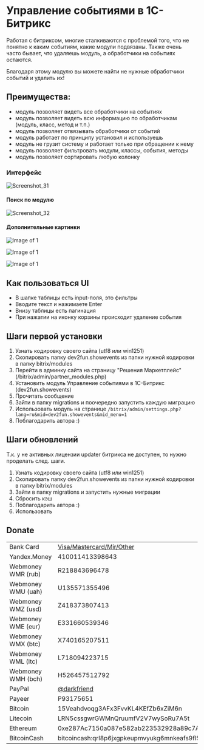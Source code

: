 # Управление событиями в 1С-Битрикс
Работая с битриксом, многие сталкиваются с проблемой того, что не понятно к каким событиям, какие модули подвязаны.
Также очень часто бывает, что удаляешь модуль, а обработчики на событиях остаются.

Благодаря этому модулю вы можете найти не нужные обработчики событий и удалить их!

## Преимущества:
* модуль позволяет видеть все обработчики на событиях
* модуль позволяет видеть всю информацию по обработчикам (модуль, класс, метод и т.п.)
* модуль позволяет отвязывать обработчики от событий
* модуль работает по принципу установил и используешь
* модуль не грузит систему и работает только при обращении к нему
* модуль позволяет фильтровать модули, классы, события, методы
* модуль позволяет сортировать любую колонку

### Интерфейс
![Screenshot_31](https://user-images.githubusercontent.com/7825114/215313415-42d75368-77b3-47e2-a290-3b75767e2b54.jpg)

#### Поиск по модулю
![Screenshot_32](https://user-images.githubusercontent.com/7825114/215313460-11f73275-9327-4e8a-8ffb-a744d2117171.jpg)

#### Дополнительные картинки

![Image of 1](https://raw.githubusercontent.com/darkfriend/dev2fun.showevents/master/images/fbda0c8c13.png?raw=true)

![Image of 1](https://raw.githubusercontent.com/darkfriend/dev2fun.showevents/master/images/348a5e1b3e.png?raw=true)

![Image of 1](https://raw.githubusercontent.com/darkfriend/dev2fun.showevents/master/images/7e76a7efe7.png)

## Как пользоваться UI
* В шапке таблицы есть input-поля, это фильтры
* Вводите текст и нажимаете Enter
* Внизу таблицы есть пагинация
* При нажатии на иконку корзины происходит удаление события 

## Шаги первой установки

1. Узнать кодировку своего сайта (utf8 или win1251)
1. Скопировать папку dev2fun.showevents из папки нужной кодировки в папку bitrix/modules
1. Перейти в админку сайта на страницу "Решения Маркетплейс" (/bitrix/admin/partner_modules.php)
1. Установить модуль Управление событиями в 1С-Битрикс (dev2fun.showevents)
1. Прочитать сообщение
1. Зайти в папку migrations и поочередно запустить каждую миграцию
1. Использовать модуль на странице `/bitrix/admin/settings.php?lang=ru&mid=dev2fun.showevents&mid_menu=1`
1. Поблагодарить автора :)

## Шаги обновлений
Т.к. у не активных лицензии updater битрикса не доступен, то нужно проделать след. шаги.

1. Узнать кодировку своего сайта (utf8 или win1251)
1. Скопировать папку dev2fun.showevents из папки нужной кодировки в папку bitrix/modules
1. Зайти в папку migrations и запустить нужные миграции
1. Сбросить кэш
1. Поблагодарить автора :)
1. Использовать

## Donate

|   |  |
| ------------- | ------------- |
| Bank Card  | [Visa/Mastercard/Mir/Other](https://www.tinkoff.ru/cf/36wVfnMf7mo)  |
| Yandex.Money  | 410011413398643  |
| Webmoney WMR (rub)  | R218843696478  |
| Webmoney WMU (uah)  | U135571355496  |
| Webmoney WMZ (usd)  | Z418373807413  |
| Webmoney WME (eur)  | E331660539346  |
| Webmoney WMX (btc)  | X740165207511  |
| Webmoney WML (ltc)  | L718094223715  |
| Webmoney WMH (bch)  | H526457512792  |
| PayPal  | [@darkfriend](https://www.paypal.me/darkfriend)  |
| Payeer  | P93175651  |
| Bitcoin  | 15Veahdvoqg3AFx3FvvKL4KEfZb6xZiM6n  |
| Litecoin  | LRN5cssgwrGWMnQruumfV2V7wySoRu7A5t  |
| Ethereum  | 0xe287Ac7150a087e582ab223532928a89c7A7E7B2  |
| BitcoinCash  | bitcoincash:qrl8p6jxgpkeupmvyukg6mnkeafs9fl5dszft9fw9w  |
